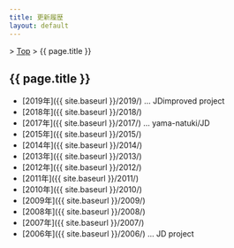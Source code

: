 ```yaml
---
title: 更新履歴
layout: default
---
```


&gt; [Top](../) &gt; {{ page.title }}

## {{ page.title }}

- [2019年]({{ site.baseurl }}/2019/) ... JDimproved project
- [2018年]({{ site.baseurl }}/2018/)
- [2017年]({{ site.baseurl }}/2017/) ... yama-natuki/JD
- [2015年]({{ site.baseurl }}/2015/)
- [2014年]({{ site.baseurl }}/2014/)
- [2013年]({{ site.baseurl }}/2013/)
- [2012年]({{ site.baseurl }}/2012/)
- [2011年]({{ site.baseurl }}/2011/)
- [2010年]({{ site.baseurl }}/2010/)
- [2009年]({{ site.baseurl }}/2009/)
- [2008年]({{ site.baseurl }}/2008/)
- [2007年]({{ site.baseurl }}/2007/)
- [2006年]({{ site.baseurl }}/2006/) ... JD project
